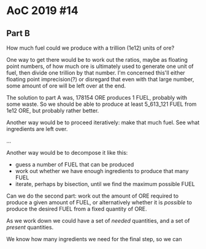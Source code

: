 # AoC 2019 #14

## Part B

How much fuel could we produce with a trillion (1e12) units of ore?

One way to get there would be to work out the ratios, maybe as floating point
numbers, of how much ore is ultimately used to generate one unit of fuel, then
divide one trillion by that number. I'm concerned this'll either floating point
imprecision(?) or disregard that even with that large number, some amount of ore
will be left over at the end.

The solution to part A was, 178154 ORE produces 1 FUEL, probably with some
waste. So we should be able to produce at least 5_613_121 FUEL from 1e12 ORE,
but probably rather better.

Another way would be to proceed iteratively: make that much fuel. See what
ingredients are left over.

...

Another way would be to decompose it like this:

- guess a number of FUEL that can be produced
- work out whether we have enough ingredients to produce that many FUEL
- iterate, perhaps by bisection, until we find the maximum possible FUEL

Can we do the second part: work out the amount of ORE required to produce a
given amount of FUEL, or alternatively whether it is _possible_ to produce the
desired FUEL from a fixed quantity of ORE.

As we work down we could have a set of _needed_ quantities, and a set of
_present_ quantities.

We know how many ingredients we need for the final step, so we can
